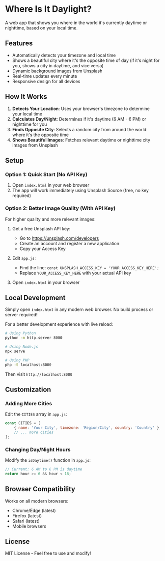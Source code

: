 # Where Is It Daylight?

A web app that shows you where in the world it's currently daytime or nighttime, based on your local time.

## Features

- Automatically detects your timezone and local time
- Shows a beautiful city where it's the opposite time of day (if it's night for you, shows a city in daytime, and vice versa)
- Dynamic background images from Unsplash
- Real-time updates every minute
- Responsive design for all devices

## How It Works

1. **Detects Your Location**: Uses your browser's timezone to determine your local time
2. **Calculates Day/Night**: Determines if it's daytime (6 AM - 6 PM) or nighttime for you
3. **Finds Opposite City**: Selects a random city from around the world where it's the opposite time
4. **Shows Beautiful Images**: Fetches relevant daytime or nighttime city images from Unsplash

## Setup

### Option 1: Quick Start (No API Key)

1. Open `index.html` in your web browser
2. The app will work immediately using Unsplash Source (free, no key required)

### Option 2: Better Image Quality (With API Key)

For higher quality and more relevant images:

1. Get a free Unsplash API key:
   - Go to https://unsplash.com/developers
   - Create an account and register a new application
   - Copy your Access Key

2. Edit `app.js`:
   - Find the line: `const UNSPLASH_ACCESS_KEY = 'YOUR_ACCESS_KEY_HERE';`
   - Replace `YOUR_ACCESS_KEY_HERE` with your actual API key

3. Open `index.html` in your browser

## Local Development

Simply open `index.html` in any modern web browser. No build process or server required!

For a better development experience with live reload:

```bash
# Using Python
python -m http.server 8000

# Using Node.js
npx serve

# Using PHP
php -S localhost:8000
```

Then visit `http://localhost:8000`

## Customization

### Adding More Cities

Edit the `CITIES` array in `app.js`:

```javascript
const CITIES = [
    { name: 'Your City', timezone: 'Region/City', country: 'Country' },
    // ... more cities
];
```

### Changing Day/Night Hours

Modify the `isDaytime()` function in `app.js`:

```javascript
// Current: 6 AM to 6 PM is daytime
return hour >= 6 && hour < 18;
```

## Browser Compatibility

Works on all modern browsers:
- Chrome/Edge (latest)
- Firefox (latest)
- Safari (latest)
- Mobile browsers

## License

MIT License - Feel free to use and modify!

